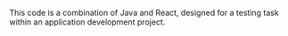 This code is a combination of Java and React, designed for a testing task within an application development project.

